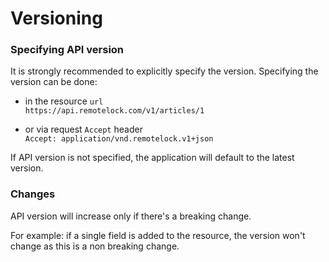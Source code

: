 # Versioning

### Specifying API version

It is strongly recommended to explicitly specify the version. Specifying the
version can be done:

- in the resource `url`  
`https://api.remotelock.com/v1/articles/1`

- or via request `Accept` header  
`Accept: application/vnd.remotelock.v1+json`

If API version is not specified, the application will default to the latest
version.

### Changes

API version will increase only if there's a breaking change.

For example: if a single field is added to the resource, the version won't
change as this is a non breaking change.
